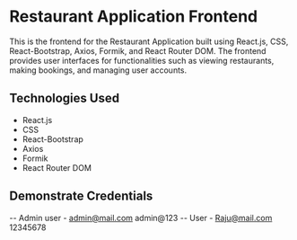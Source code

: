 # Restaurant Application Frontend

This is the frontend for the Restaurant Application built using React.js, CSS, React-Bootstrap, Axios, Formik, and React Router DOM. The frontend provides user interfaces for functionalities such as viewing restaurants, making bookings, and managing user accounts.

## Technologies Used

- React.js
- CSS
- React-Bootstrap
- Axios
- Formik
- React Router DOM

## Demonstrate Credentials

-- Admin user - admin@mail.com admin@123
-- User - Raju@mail.com 12345678